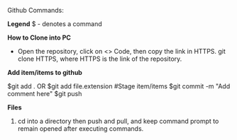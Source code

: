 Github Commands:

**Legend**
$ - denotes a command

**How to Clone into PC**
- Open the repository, click on <> Code, then copy the link in HTTPS.
git clone HTTPS, where HTTPS is the link of the repository.

**Add item/items to github**

$git add . OR $git add file.extension #Stage item/items 
$git commit -m "Add comment here"
$git push

**Files**
1. cd into a directory then push and pull, and keep command prompt to remain opened after executing commands.
